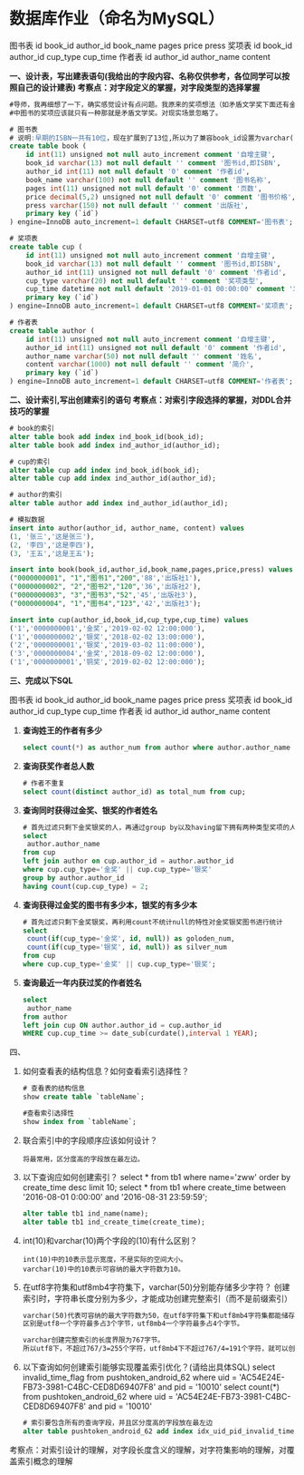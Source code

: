 # 数据库作业（命名为MySQL）

图书表 id book_id author_id book_name pages price press
奖项表 id book_id author_id cup_type cup_time
作者表 id author_id author_name content

**一、设计表，写出建表语句(我给出的字段内容、名称仅供参考，各位同学可以按照自己的设计建表) 考察点：对字段定义的掌握，对字段类型的选择掌握**

```sql
#导师，我再细想了一下，确实感觉设计有点问题。我原来的奖项想法（如矛盾文学奖下面还有金奖、银奖、一等奖、#二等奖、优秀奖...，即奖项的全称有矛盾文学金奖、矛盾文学银奖..，所以我认为在这会有冗余.）,在现实生活
#中图书的奖项应该就只有一种那就是矛盾文学奖。对现实场景忽略了。

# 图书表
# 说明:早期的ISBN一共有10位，现在扩展到了13位,所以为了兼容book_id设置为varchar(13)
create table book (
	id int(11) unsigned not null auto_increment comment '自增主键',
    book_id varchar(13) not null default '' comment '图书id,即ISBN',
    author_id int(11) not null default '0' comment '作者id',
    book_name varchar(100) not null default '' comment '图书名称',
    pages int(11) unsigned not null default '0' comment '页数',
    price decimal(5,2) unsigned not null default '0' comment '图书价格',
    press varchar(150) not null default '' comment '出版社',
    primary key (`id`)
) engine=InnoDB auto_increment=1 default CHARSET=utf8 COMMENT='图书表';

# 奖项表
create table cup (
    id int(11) unsigned not null auto_increment comment '自增主键',
    book_id varchar(13) not null default '' comment '图书id,即ISBN',
	author_id int(11) unsigned not null default '0' comment '作者id',
    cup_type varchar(20) not null default '' comment '奖项类型',
    cup_time datetime not null default '2019-01-01 00:00:00' comment '发奖时间',
    primary key (`id`)
) engine=InnoDB auto_increment=1 default CHARSET=utf8 COMMENT='奖项表';

# 作者表
create table author (
	id int(11) unsigned not null auto_increment comment '自增主键',
    author_id int(11) unsigned not null default '0' comment '作者id',
    author_name varchar(50) not null default '' comment '姓名',
    content varchar(1000) not null default '' comment '简介',
    primary key (`id`)
) engine=InnoDB auto_increment=1 default CHARSET=utf8 COMMENT='作者表';
```

**二、设计索引,写出创建索引的语句 考察点：对索引字段选择的掌握，对DDL合并技巧的掌握**

```sql
# book的索引
alter table book add index ind_book_id(book_id);
alter table book add index ind_author_id(author_id);

# cup的索引
alter table cup add index ind_book_id(book_id);
alter table cup add index ind_author_id(author_id);

# author的索引
alter table author add index ind_author_id(author_id);
```

```sql
# 模拟数据
insert into author(author_id, author_name, content) values
(1, '张三','这是张三'),
(2, '李四','这是李四'),
(3, '王五','这是王五');

insert into book(book_id,author_id,book_name,pages,price,press) values
("0000000001", "1","图书1","200",'88','出版社1'),
("0000000002", "2","图书2","120",'36','出版社2'),
("0000000003", "3","图书3","52",'45','出版社3'),
("0000000004", "1","图书4","123",'42','出版社3');

insert into cup(author_id,book_id,cup_type,cup_time) values
('1','0000000001','金奖','2019-02-02 12:00:000'),
('1','0000000002','银奖','2018-02-02 13:00:000'),
('2','0000000001','银奖','2019-03-02 11:00:000'),
('3','0000000004','金奖','2018-09-02 12:00:000'),
('1','0000000001','铜奖','2019-02-02 12:00:000');
```

**三、完成以下SQL**

图书表 id book_id author_id book_name pages price press
奖项表 id book_id author_id cup_type cup_time
作者表 id author_id author_name content

1. **查询姓王的作者有多少**

   ```sql
   select count(*) as author_num from author where author.author_name like '王%';
   ```

2. **查询获奖作者总人数**

   ```sql
   # 作者不重复
   select count(distinct author_id) as total_num from cup;
   ```

3. **查询同时获得过金奖、银奖的作者姓名**

   ```sql
   # 首先过滤只剩下金奖银奖的人，再通过group by以及having留下拥有两种类型奖项的人
   select 
   	author.author_name
   from cup
   left join author on cup.author_id = author.author_id
   where cup.cup_type='金奖' || cup.cup_type='银奖'
   group by author.author_id
   having count(cup.cup_type) = 2;
   ```

4. **查询获得过金奖的图书有多少本，银奖的有多少本**

   ```sql
   # 首先过滤只剩下金奖银奖，再利用count不统计null的特性对金奖银奖图书进行统计
   select
   	count(if(cup_type='金奖', id, null)) as goloden_num,
   	count(if(cup_type='银奖', id, null)) as silver_num
   from cup
   where cup.cup_type='金奖' || cup.cup_type='银奖';
   ```

5. **查询最近一年内获过奖的作者姓名**

   ```sql
   select 
   	author_name
   from author
   left join cup ON author.author_id = cup.author_id
   WHERE cup.cup_time >= date_sub(curdate(),interval 1 YEAR);
   ```

四、

1. 如何查看表的结构信息？如何查看索引选择性？

   ```sql
   # 查看表的结构信息 
   show create table `tableName`;
   
   #查看索引选择性 
   show index from `tableName`;
   ```

2. 联合索引中的字段顺序应该如何设计？

   ```
   将最常用，区分度高的字段放在最左边。
   ```

3. 以下查询应如何创建索引？ select * from tb1 where name='zww' order by create_time desc limit 10; select * from tb1 where create_time between '2016-08-01 0:00:00' and '2016-08-31 23:59:59';

   ```sql
   alter table tb1 ind_name(name);
   alter table tb1 ind_create_time(create_time);
   ```

4. int(10)和varchar(10)两个字段的(10)有什么区别？

   ```
   int(10)中的10表示显示宽度，不是实际的空间大小。
   varchar(10)中的10表示可容纳的最大字符数为10。
   ```

5. 在utf8字符集和utf8mb4字符集下，varchar(50)分别能存储多少字符？ 创建索引时，字符串长度分别为多少，才能成功创建完整索引（而不是前缀索引）

   ```txt
   varchar(50)代表可容纳的最大字符数为50，在utf8字符集下和utf8mb4字符集都能储存50字符，
   区别是utf8一个字符最多占3个字节，utf8mb4一个字符最多占4个字节。
   
   varchar创建完整索引的长度界限为767字节。
   所以utf8下，不超过767/3=255个字符，utf8mb4下不超过767/4=191个字符，就可以创建完整索引
   ```

6. 以下查询如何创建索引能够实现覆盖索引优化？(请给出具体SQL) select invalid_time_flag from pushtoken_android_62  where uid = 'AC54E24E-FB73-3981-C4BC-CED8D69407F8'  and pid = '10010' select count(*) from pushtoken_android_62  where uid = 'AC54E24E-FB73-3981-C4BC-CED8D69407F8'  and pid = '10010'

   ```sql
   # 索引要包含所有的查询字段，并且区分度高的字段放在最左边
   alter table pushtoken_android_62 add index idx_uid_pid_invalid_time_flag(uid,pid,invalid_time_flag);
   ```

考察点：对索引设计的理解，对字段长度含义的理解，对字符集影响的理解，对覆盖索引概念的理解

